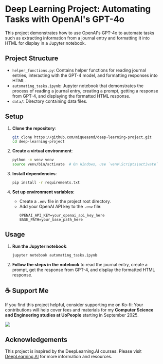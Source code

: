 # Deep Learning Project: Automating Tasks with OpenAI's GPT-4o

This project demonstrates how to use OpenAI's GPT-4o to automate tasks such as extracting information from a journal entry and formatting it into HTML for display in a Jupyter notebook.

## Project Structure

- `helper_functions.py`: Contains helper functions for reading journal entries, interacting with the GPT-4 model, and formatting responses into HTML.
- `automating_tasks.ipynb`: Jupyter notebook that demonstrates the process of reading a journal entry, creating a prompt, getting a response from GPT-4, and displaying the formatted HTML response.
- `data/`: Directory containing data files.

## Setup

1. **Clone the repository**:
   ```bash
   git clone https://github.com/miqueasmd/deep-learning-project.git
   cd deep-learning-project
   ```

2. **Create a virtual environment**:
   ```bash
   python -m venv venv
   source venv/bin/activate  # On Windows, use `venv\Scripts\activate`
   ```

3. **Install dependencies**:
   ```bash
   pip install -r requirements.txt
   ```

4. **Set up environment variables**:
   - Create a `.env` file in the project root directory.
   - Add your OpenAI API key to the `.env` file:
     ```plaintext
     OPENAI_API_KEY=your_openai_api_key_here
     BASE_PATH=your_base_path_here
     ```

## Usage

1. **Run the Jupyter notebook**:
   ```bash
   jupyter notebook automating_tasks.ipynb
   ```

2. **Follow the steps in the notebook** to read the journal entry, create a prompt, get the response from GPT-4, and display the formatted HTML response.

## ☕ Support Me

If you find this project helpful, consider supporting me on Ko-fi:
Your contributions will help cover fees and materials for my **Computer Science and Engineering studies at UoPeople** starting in September 2025.

<a href="https://ko-fi.com/miqueasmd"><img src="https://ko-fi.com/img/githubbutton_sm.svg" /></a>

## Acknowledgements

This project is inspired by the DeepLearning.AI courses. Please visit [DeepLearning.AI](https://www.deeplearning.ai/) for more information and resources.


